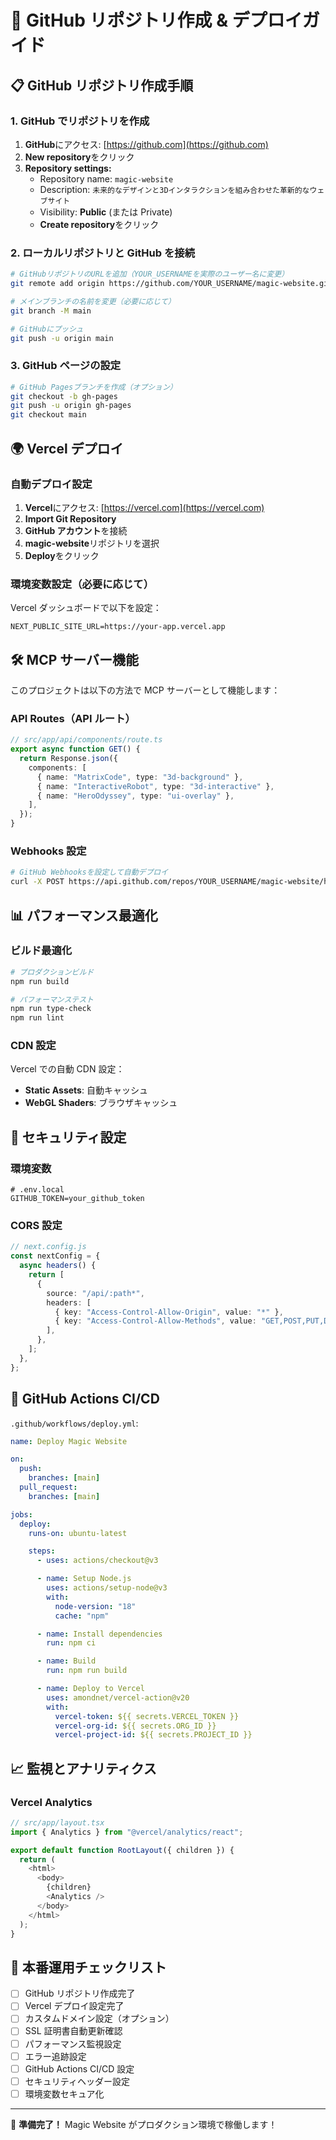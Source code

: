 # 🚀 GitHub リポジトリ作成 & デプロイガイド

## 📋 GitHub リポジトリ作成手順

### 1. GitHub でリポジトリを作成

1. **GitHub**にアクセス: [https://github.com](https://github.com)
2. **New repository**をクリック
3. **Repository settings:**
   - Repository name: `magic-website`
   - Description: `未来的なデザインと3Dインタラクションを組み合わせた革新的なウェブサイト`
   - Visibility: **Public** (または Private)
   - **Create repository**をクリック

### 2. ローカルリポジトリと GitHub を接続

```bash
# GitHubリポジトリのURLを追加（YOUR_USERNAMEを実際のユーザー名に変更）
git remote add origin https://github.com/YOUR_USERNAME/magic-website.git

# メインブランチの名前を変更（必要に応じて）
git branch -M main

# GitHubにプッシュ
git push -u origin main
```

### 3. GitHub ページの設定

```bash
# GitHub Pagesブランチを作成（オプション）
git checkout -b gh-pages
git push -u origin gh-pages
git checkout main
```

## 🌍 Vercel デプロイ

### 自動デプロイ設定

1. **Vercel**にアクセス: [https://vercel.com](https://vercel.com)
2. **Import Git Repository**
3. **GitHub アカウント**を接続
4. **magic-website**リポジトリを選択
5. **Deploy**をクリック

### 環境変数設定（必要に応じて）

Vercel ダッシュボードで以下を設定：

```env
NEXT_PUBLIC_SITE_URL=https://your-app.vercel.app
```

## 🛠️ MCP サーバー機能

このプロジェクトは以下の方法で MCP サーバーとして機能します：

### API Routes（API ルート）

```typescript
// src/app/api/components/route.ts
export async function GET() {
  return Response.json({
    components: [
      { name: "MatrixCode", type: "3d-background" },
      { name: "InteractiveRobot", type: "3d-interactive" },
      { name: "HeroOdyssey", type: "ui-overlay" },
    ],
  });
}
```

### Webhooks 設定

```bash
# GitHub Webhooksを設定して自動デプロイ
curl -X POST https://api.github.com/repos/YOUR_USERNAME/magic-website/hooks
```

## 📊 パフォーマンス最適化

### ビルド最適化

```bash
# プロダクションビルド
npm run build

# パフォーマンステスト
npm run type-check
npm run lint
```

### CDN 設定

Vercel での自動 CDN 設定：

- **Static Assets**: 自動キャッシュ
- **WebGL Shaders**: ブラウザキャッシュ

## 🔐 セキュリティ設定

### 環境変数

```env
# .env.local
GITHUB_TOKEN=your_github_token
```

### CORS 設定

```typescript
// next.config.js
const nextConfig = {
  async headers() {
    return [
      {
        source: "/api/:path*",
        headers: [
          { key: "Access-Control-Allow-Origin", value: "*" },
          { key: "Access-Control-Allow-Methods", value: "GET,POST,PUT,DELETE" },
        ],
      },
    ];
  },
};
```

## 🤖 GitHub Actions CI/CD

`.github/workflows/deploy.yml`:

```yaml
name: Deploy Magic Website

on:
  push:
    branches: [main]
  pull_request:
    branches: [main]

jobs:
  deploy:
    runs-on: ubuntu-latest

    steps:
      - uses: actions/checkout@v3

      - name: Setup Node.js
        uses: actions/setup-node@v3
        with:
          node-version: "18"
          cache: "npm"

      - name: Install dependencies
        run: npm ci

      - name: Build
        run: npm run build

      - name: Deploy to Vercel
        uses: amondnet/vercel-action@v20
        with:
          vercel-token: ${{ secrets.VERCEL_TOKEN }}
          vercel-org-id: ${{ secrets.ORG_ID }}
          vercel-project-id: ${{ secrets.PROJECT_ID }}
```

## 📈 監視とアナリティクス

### Vercel Analytics

```typescript
// src/app/layout.tsx
import { Analytics } from "@vercel/analytics/react";

export default function RootLayout({ children }) {
  return (
    <html>
      <body>
        {children}
        <Analytics />
      </body>
    </html>
  );
}
```

## 🎯 本番運用チェックリスト

- [ ] GitHub リポジトリ作成完了
- [ ] Vercel デプロイ設定完了
- [ ] カスタムドメイン設定（オプション）
- [ ] SSL 証明書自動更新確認
- [ ] パフォーマンス監視設定
- [ ] エラー追跡設定
- [ ] GitHub Actions CI/CD 設定
- [ ] セキュリティヘッダー設定
- [ ] 環境変数セキュア化

---

🚀 **準備完了！** Magic Website がプロダクション環境で稼働します！
